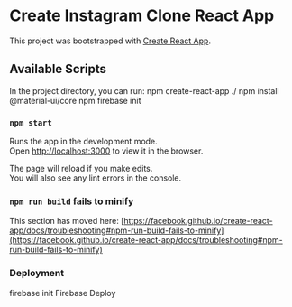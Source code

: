 # Create Instagram Clone React App

This project was bootstrapped with [Create React App](https://github.com/facebook/create-react-app).

## Available Scripts

In the project directory, you can run:
npm create-react-app ./ 
npm install @material-ui/core
npm firebase init  

### `npm start`

Runs the app in the development mode.\
Open [http://localhost:3000](http://localhost:3000) to view it in the browser.

The page will reload if you make edits.\
You will also see any lint errors in the console.

### `npm run build` fails to minify

This section has moved here: [https://facebook.github.io/create-react-app/docs/troubleshooting#npm-run-build-fails-to-minify](https://facebook.github.io/create-react-app/docs/troubleshooting#npm-run-build-fails-to-minify)

### Deployment

firebase init
Firebase Deploy